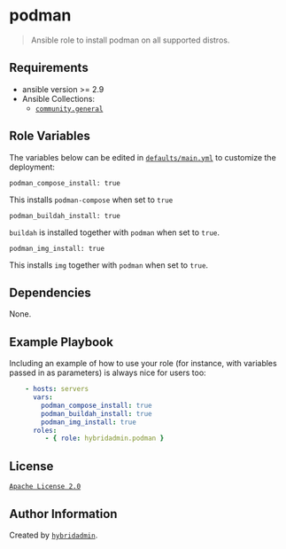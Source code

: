 podman
=========

> Ansible role to install podman on all supported distros.

Requirements
------------

* ansible version >= 2.9
* Ansible Collections:
  * [`community.general`](https://github.com/ansible-collections/community.general)


Role Variables
--------------

The variables below can be edited in [`defaults/main.yml`](defaults/main.yml) to customize the deployment:

    podman_compose_install: true

This installs `podman-compose` when set to `true`

    podman_buildah_install: true

`buildah` is installed together with `podman` when set to `true`.

    podman_img_install: true

This installs `img` together with `podman` when set to `true`.


Dependencies
------------

None.


Example Playbook
----------------

Including an example of how to use your role (for instance, with variables passed in as parameters) is always nice for users too:

```yaml
    - hosts: servers
      vars:
        podman_compose_install: true
        podman_buildah_install: true
        podman_img_install: true
      roles:
         - { role: hybridadmin.podman }
```


License
-------

[`Apache License 2.0`](./LICENSE)

Author Information
------------------

Created by [`hybridadmin`](https://github.com/hybridadmin).
